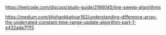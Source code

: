 https://leetcode.com/discuss/study-guide/2166045/line-sweep-algorithms

https://medium.com/@ishankkatiyar162/understanding-difference-array-the-underrated-constant-time-range-update-algorithm-part-1-e432ada7f1f5